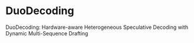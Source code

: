 # DuoDecoding
DuoDecoding: Hardware-aware Heterogeneous Speculative Decoding with Dynamic Multi-Sequence Drafting
